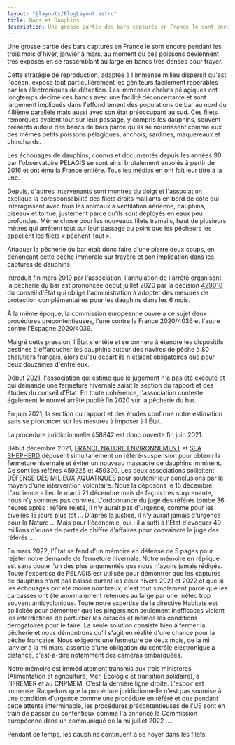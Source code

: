 ```yaml
---
layout: "@layouts/BlogLayout.astro"
title: Bars et Dauphins
description: Une grosse partie des bars capturés en France le sont encore pendant les trois mois d'hiver, période de reproduction de l'espéce.
---
```


Une grosse partie des bars capturés en France le sont encore pendant les trois mois d'hiver, janvier à mars, au moment où ces poissons deviennent très exposés en se rassemblant au large en bancs très denses pour frayer.

Cette stratégie de reproduction, adaptée à l'immense milieu dispersif qu'est l'océan, expose tout particulièrement les géniteurs facilement repérables par les électroniques de détection. Les immenses chaluts pélagiques ont longtemps décimé ces bancs avec une facilité déconcertante et sont largement impliqués dans l'effondrement des populations de bar au nord du 48ième parallèle mais aussi avec son état préoccupant au sud. Ces filets remorqués avalent tout sur leur passage, y compris les dauphins, souvent présents autour des bancs de bars parce qu'ils se nourrissent comme eux des mêmes petits poissons pélagiques, anchois, sardines, maquereaux et chinchards.

Les échouages de dauphins, connus et documentés depuis les années 90 par l'observatoire PELAGIS se sont ainsi brutalement envolés à partir de 2016 et ont ému la France entière. Tous les médias en ont fait leur titre à la une.

Depuis, d'autres intervenants sont montrés du doigt et l'association explique la coresponsabilité des filets droits maillants en bord de côte qui interagissent avec tous les animaux à ventilation aérienne, dauphins, oiseaux et tortue, justement parce qu'ils sont déployés en eaux peu profondes. Même chose pour les nouveaux filets tramails, haut de plusieurs mètres qui arrêtent tout sur leur passage au point que les pêcheurs les appellent les filets « pêchent-tout ».

Attaquer la pêcherie du bar était donc faire d'une pierre deux coups, en dénonçant cette pêche immorale sur frayère et son implication dans les captures de dauphins.

Introduit fin mars 2019 par l'association, l'annulation de l'arrêté organisant la pêcherie du bar est prononcée début juillet 2020 par la décision [429018](https://www.legifrance.gouv.fr/affichTexte.do?cidTexte=JORFTEXT000042106995&categorieLien=id) du conseil d'État qui oblige l'administration à adopter des mesures de protection complémentaires pour les dauphins dans les 6 mois.

À la même époque, la commission européenne ouvre à ce sujet deux procédures précontentieuses, l'une contre la France 2020/4036 et l'autre contre l'Espagne 2020/4039.

Malgré cette pression, l'État s'entête et se bornera à étendre les dispositifs destinés à effaroucher les dauphins autour des navires de pêche à 80 chalutiers français, alors qu'au départ ils n'étaient obligatoires que pour deux douzaines d'entre eux.

Début 2021, l'association qui estime que le jugement n'a pas été exécuté et qui demande une fermeture hivernale saisit la section du rapport et des études du conseil d'État. En toute cohérence, l'association conteste également le nouvel arrêté publié fin 2020 sur la pêcherie du bar.

En juin 2021, la section du rapport et des études confirme notre estimation sans se prononcer sur les mesures à imposer à l'État.

La procédure juridictionnelle 458842 est donc ouverte fin juin 2021.

Début décembre 2021, [FRANCE NATURE ENVIRONNEMENT](https://fne.asso.fr/) et [SEA SHEPHERD](https://seashepherd.fr/) déposent simultanément un référé-suspension pour obtenir la fermeture hivernale et éviter un nouveau massacre de dauphins imminent. Ce sont les référés 459225 et 459309. Les deux associations sollicitent DÉFENSE DES MILIEUX AQUATIQUES pour soutenir leur conclusions par le moyen d'une intervention volontaire. Nous la déposons le 15 décembre. L'audience a lieu le mardi 21 décembre mais de façon très surprenante, nous n'y sommes pas conviés. L'ordonnance du juge des référés tombe 36 heures après : référé rejeté, il n'y aurait pas d'urgence, comme pour les civelles 15 jours plus tôt … D'après la justice, il n'y aurait jamais d'urgence pour la Nature … Mais pour l'économie, oui : il a suffi à l'État d'évoquer 40 millions d'euros de perte de chiffre d'affaires pour convaincre le juge des référés ....

En mars 2022, l'État se fend d'un mémoire en défense de 5 pages pour rejeter notre demande de fermeture hivernale. Notre mémoire en réplique est sans doute l'un des plus argumentés que nous n'ayons jamais rédigés. Toute l'expertise de PELAGIS est utilisée pour démontrer que les captures de dauphins n'ont pas baissé durant les deux hivers 2021 et 2022 et que si les échouages ont été moins nombreux, c'est tout simplement parce que les carcasses ont été anormalement retenues au large par une météo trop souvent anticyclonique. Toute notre expertise de la directive Habitats est sollicitée pour démontrer que les pingers non seulement inefficaces violent les interdictions de perturber les cétacés et mêmes les conditions dérogatoires pour le faire. La seule solution consiste bien à fermer la pêcherie et nous démontrons qu'il s'agit en réalité d'une chance pour la pêche française. Nous exigeons une fermeture de deux mois, de la mi janvier à la mi mars, assortie d'une obligation du contrôle électronique à distance, c'est-à-dire notamment des caméras embarquées.

Notre mémoire est immédiatement transmis aux trois ministères (Alimentation et agriculture, Mer, Écologie et transition solidaire), à l'IFREMER et au CNPMEM. C'est la dernière ligne droite. L'espoir est immense. Rappelons que la procédure juridictionnelle n'est pas soumise à une condition d'urgence comme une procédure en référé et que pendant cette attente interminable, les procédures précontentieuses de l'UE sont en train de passer au contentieux comme l'a annoncé la Commission européenne dans un communiqué de la mi juillet 2022 ....

Pendant ce temps, les dauphins continuent à se noyer dans les filets.